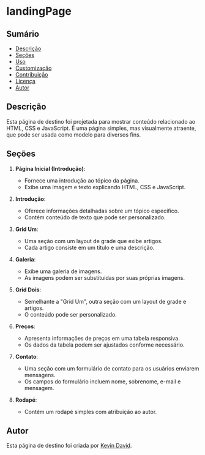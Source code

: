 # landingPage

## Sumário
- [Descrição](#descrição)
- [Seções](#seções)
- [Uso](#uso)
- [Customização](#customização)
- [Contribuição](#contribuição)
- [Licença](#licença)
- [Autor](#autor)

## Descrição

Esta página de destino foi projetada para mostrar conteúdo relacionado ao HTML, CSS e JavaScript. É uma página simples, mas visualmente atraente, que pode ser usada como modelo para diversos fins.

## Seções

1. **Página Inicial (Introdução)**:
   - Fornece uma introdução ao tópico da página.
   - Exibe uma imagem e texto explicando HTML, CSS e JavaScript.

2. **Introdução**:
   - Oferece informações detalhadas sobre um tópico específico.
   - Contém conteúdo de texto que pode ser personalizado.

3. **Grid Um**:
   - Uma seção com um layout de grade que exibe artigos.
   - Cada artigo consiste em um título e uma descrição.

4. **Galeria**:
   - Exibe uma galeria de imagens.
   - As imagens podem ser substituídas por suas próprias imagens.

5. **Grid Dois**:
   - Semelhante a "Grid Um", outra seção com um layout de grade e artigos.
   - O conteúdo pode ser personalizado.

6. **Preços**:
   - Apresenta informações de preços em uma tabela responsiva.
   - Os dados da tabela podem ser ajustados conforme necessário.

7. **Contato**:
   - Uma seção com um formulário de contato para os usuários enviarem mensagens.
   - Os campos do formulário incluem nome, sobrenome, e-mail e mensagem.

8. **Rodapé**:
   - Contém um rodapé simples com atribuição ao autor.

## Autor

Esta página de destino foi criada por [Kevin David](https://www.instagram.com/dmgkevin/).
